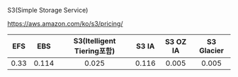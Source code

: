 S3(Simple Storage Service)

https://aws.amazon.com/ko/s3/pricing/

| EFS          | EBS         | S3(Itelligent Tiering포함)  | S3 IA       | S3 OZ IA       | S3 Glacier     |
|:------------:| :---------: | :-------------------------: |:-----------:|:--------------:|:--------------:|
| 0.33         | 0.114       | 0.025                       | 0.116       | 0.005          | 0.005          |